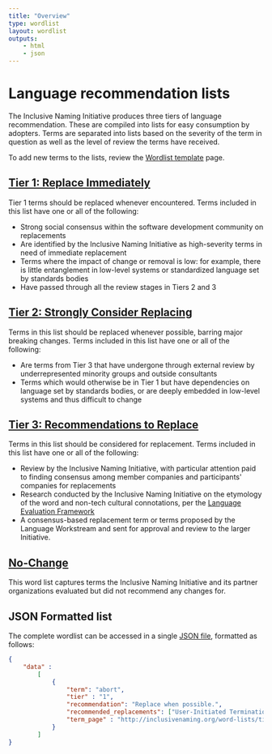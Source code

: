 ```yaml
---
title: "Overview"
type: wordlist
layout: wordlist
outputs:
    - html
    - json
---
```


# Language recommendation lists

The Inclusive Naming Initiative produces three tiers of language recommendation. These are compiled into lists for easy consumption by adopters. Terms are separated into lists based on the severity of the term in question as well as the level of review the terms have received.

To add new terms to the lists, review the [Wordlist template](/word-lists/template/) page.





## [Tier 1: Replace Immediately](/word-lists/tier-1/)

Tier 1 terms should be replaced whenever encountered.
Terms included in this list have one or all of the following:

- Strong social consensus within the software development community on replacements
- Are identified by the Inclusive Naming Initiative as high-severity terms in need of immediate replacement
- Terms where the impact of change or removal is low: for example, there is little entanglement in low-level systems or standardized language set by standards bodies
- Have passed through all the review stages in Tiers 2 and 3

## [Tier 2: Strongly Consider Replacing](/word-lists/tier-2/)

Terms in this list should be replaced whenever possible, barring major breaking changes.
Terms included in this list have one or all of the following:

- Are terms from Tier 3 that have undergone through external review by underrepresented minority groups and outside consultants
- Terms which would otherwise be in Tier 1 but have dependencies on language set by standards bodies, or are deeply embedded in low-level systems and thus difficult to change

## [Tier 3: Recommendations to Replace](/word-lists/tier-3/)

Terms in this list should be considered for replacement.
Terms included in this list have one or all of the following:

- Review by the Inclusive Naming Initiative, with particular attention paid to finding consensus among member companies and participants' companies for replacements
- Research conducted by the Inclusive Naming Initiative on the etymology of the word and non-tech cultural connotations, per the [Language Evaluation Framework](https://inclusivenaming.org/language/evaluation-framework/)
- A consensus-based replacement term or terms proposed by the Language Workstream and sent for approval and review to the larger Initiative.

## [No-Change](/word-lists/no-change/)

This word list captures terms the Inclusive Naming Initiative and its partner organizations evaluated but did not recommend any changes for.


## JSON Formatted list

The complete wordlist can be accessed in a single [JSON file](/word-lists/index.json), formatted as follows:

```json
{
    "data" :
        [
            {
                "term": "abort",
                "tier" : "1",
                "recommendation": "Replace when possible.",
                "recommended_replacements": ["User-Initiated Termination","Force quit","Cancel","System-Initiated Termination","Fail","Close (app, program, connection)","End","Halt","Hard stop","Stop (something you triggered)"],
                "term_page" : "http://inclusivenaming.org/word-lists/tier-1/abort/index.html"
            }
        ]
}
```
